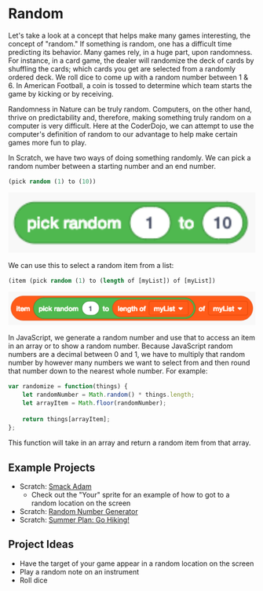 # Random

Let's take a look at a concept that helps make many games interesting, the concept of "random." If something is random, one has a difficult time predicting its behavior. Many games rely, in a huge part, upon randomness. For instance, in a card game, the dealer will randomize the deck of cards by shuffling the cards; which cards you get are selected from a randomly ordered deck. We roll dice to come up with a random number between 1 & 6. In American Football, a coin is tossed to determine which team starts the game by kicking or by receiving.

Randomness in Nature can be truly random. Computers, on the other hand, thrive on predictability and, therefore, making something truly random on a computer is very difficult. Here at the CoderDojo, we can attempt to use the computer's definition of random to our advantage to help make certain games more fun to play.

In Scratch, we have two ways of doing something randomly. We can pick a random number between a starting number and an end number.

``` lisp
(pick random (1) to (10))
```

<img src="images/random/scratch-random.png" width="640px" alt="Image of getting a random number between 1 and 10 in Scratch 3.0" />

We can use this to select a random item from a list:

``` lisp
(item (pick random (1) to (length of [myList]) of [myList])
```

<img src="images/random/scratch-randomFromList.png" width="640px" alt="Image of getting a random item from a Scratch 3.0 list" />

In JavaScript, we generate a random number and use that to access an item in an array or to show a random number. Because JavaScript random numbers are a decimal between 0 and 1, we have to multiply that random number by however many numbers we want to select from and then round that number down to the nearest whole number. For example:

``` javascript
var randomize = function(things) {
    let randomNumber = Math.random() * things.length;
    let arrayItem = Math.floor(randomNumber);

    return things[arrayItem];
};
```

This function will take in an array and return a random item from that array.

## Example Projects

- Scratch: [Smack Adam](https://scratch.mit.edu/projects/222549965)
    - Check out the \"Your\" sprite for an example of how to got to a random location on the screen
- Scratch: [Random Number Generator](https://scratch.mit.edu/projects/219375454/)
- Scratch: [Summer Plan: Go Hiking!](https://scratch.mit.edu/projects/115901669/)

## Project Ideas

-   Have the target of your game appear in a random location on the screen
-   Play a random note on an instrument
-   Roll dice
